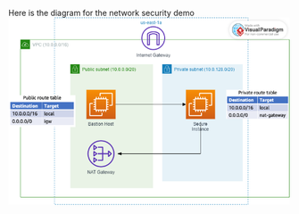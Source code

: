 Here is the diagram for the network security demo
![Nework Secuirty Diagram](network-security-demo.png)
